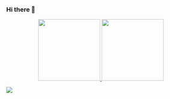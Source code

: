 ### Hi there 👋

<!--
**Reyhan05/Reyhan05** is a ✨ _special_ ✨ repository because its `README.md` (this file) appears on your GitHub profile.

Here are some ideas to get you started:

- 🔭 I’m currently working on ...
- 🌱 I’m currently learning ...
- 👯 I’m looking to collaborate on ...
- 🤔 I’m looking for help with ...
- 💬 Ask me about ...
- 📫 How to reach me: ...
- 😄 Pronouns: ...
- ⚡ Fun fact: ...
-->


<p align="center">
  <a href="https://github.com/Reyhan05" target="_blank">
    <img src="https://github-readme-stats.vercel.app/api?username=Reyhan05&show_icons=true&bg_color=#539bf5&text_color=000&border_color=444" height="165">
  </a>

  <a href="https://github.com/Reyhan05" target="_blank">
    <img src="https://github-readme-stats.vercel.app/api/top-langs/?username=Reyhan05&layout=compact&bg_color=488FB1&text_color=000&border_color=444&hide=objective-c,swift"  height="165">
  </a>
  <br>
</p>

<a href="https://github.com/Reyhan05/NewsApp">
  <img align="center" src="https://github-readme-stats.vercel.app/api/pin/?username=Reyhan05&repo=NewsApp" />
</a>
